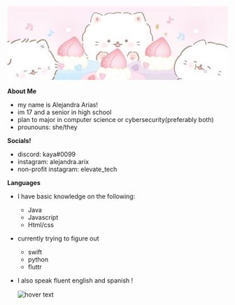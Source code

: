 <p align="center">
  <img src="readme_header.jpg" title="hover text">

  **About Me**
  - my name is Alejandra Arias!
  - im 17 and a senior in high school
  - plan to major in computer science or cybersecurity(preferably both)
  - prounouns: she/they
  
  **Socials!**
  - discord: kaya#0099
  - instagram: alejandra.arix
  - non-profit instagram: elevate_tech
  
  
  **Languages**
  - I have basic knowledge on the following:
    - Java
    - Javascript
    - Html/css
  - currently trying to figure out
    - swift
    - python
    - fluttr
  - I also speak fluent english and spanish !
 
    <img src="h1.gif" title="hover text" align="center">
    </p>
    
    

